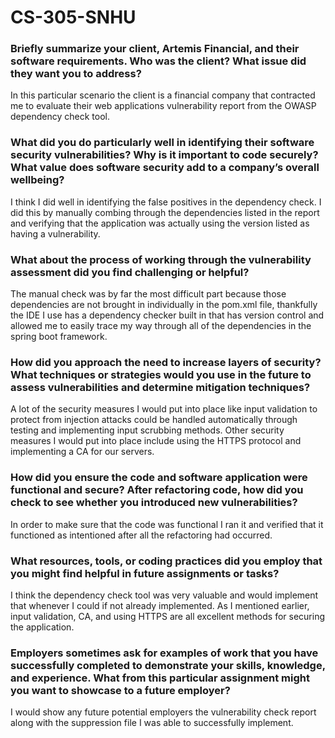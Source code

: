 # CS-305-SNHU
### Briefly summarize your client, Artemis Financial, and their software requirements. Who was the client? What issue did they want you to address?
In this particular scenario the client is a financial company that contracted me to evaluate their web applications vulnerability report from the OWASP dependency check tool. 
### What did you do particularly well in identifying their software security vulnerabilities? Why is it important to code securely? What value does software security add to a company’s overall wellbeing?
I think I did well in identifying the false positives in the dependency check. I did this by manually combing through the dependencies listed in the report and verifying that the application was actually using the version listed as having a vulnerability. 
### What about the process of working through the vulnerability assessment did you find challenging or helpful?
The manual check was by far the most difficult part because those dependencies are not brought in individually in the pom.xml file, thankfully the IDE I use has a dependency checker built in that has version control and allowed me to easily trace my way through all of the dependencies in the spring boot framework. 
### How did you approach the need to increase layers of security? What techniques or strategies would you use in the future to assess vulnerabilities and determine mitigation techniques?
A lot of the security measures I would put into place like input validation to protect from injection attacks could be handled automatically through testing and implementing input scrubbing methods. Other security measures I would put into place include using the HTTPS protocol and implementing a CA for our servers. 
### How did you ensure the code and software application were functional and secure? After refactoring code, how did you check to see whether you introduced new vulnerabilities?
In order to make sure that the code was functional I ran it and verified that it functioned as intentioned after all the refactoring had occurred. 
### What resources, tools, or coding practices did you employ that you might find helpful in future assignments or tasks?
I think the dependency check tool was very valuable and would implement that whenever I could if not already implemented. As I mentioned earlier, input validation, CA, and using HTTPS are all excellent methods for securing the application. 
### Employers sometimes ask for examples of work that you have successfully completed to demonstrate your skills, knowledge, and experience. What from this particular assignment might you want to showcase to a future employer?
I would show any future potential employers the vulnerability check report along with the suppression file I was able to successfully implement.
